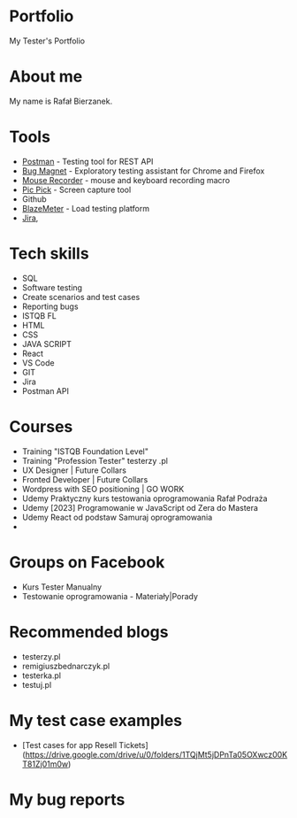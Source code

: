 # Portfolio
My Tester's Portfolio

# About me
My name is Rafał Bierzanek. 
# Tools
  - [Postman](https://www.postman.com/) - Testing tool for REST API
  - [Bug Magnet](https://chrome.google.com/webstore/detail/bug-magnet/efhedldbjahpgjcneebmbolkalbhckfi?hl=pl) - Exploratory testing assistant for Chrome and Firefox
  - [Mouse Recorder](https://www.mouserecorder.com/) - mouse and keyboard recording macro
  - [Pic Pick](https://picpick.app/pl/) - Screen capture tool
  - Github
  - [BlazeMeter](https://www.blazemeter.com/) - Load testing platform
  - [Jira](https://www.atlassian.com/software/jira0),
# Tech skills
  - SQL
  - Software testing
  - Create scenarios and test cases
  - Reporting bugs
  - ISTQB FL
  - HTML
  - CSS
  - JAVA SCRIPT
  - React
  - VS Code
  - GIT
  - Jira
  - Postman API
 
# Courses
  - Training "ISTQB Foundation Level" 
  - Training "Profession Tester" testerzy .pl
  - UX Designer | Future Collars
  - Fronted Developer | Future Collars
  - Wordpress with SEO positioning | GO WORK
  - Udemy Praktyczny kurs testowania oprogramowania Rafał Podraża
  - Udemy [2023] Programowanie w JavaScript od Zera do Mastera
  - Udemy React od podstaw Samuraj oprogramowania
  - 


# Groups on Facebook

  - Kurs Tester Manualny
  - Testowanie oprogramowania - Materiały|Porady 
# Recommended blogs
  - testerzy.pl
  - remigiuszbednarczyk.pl
  - testerka.pl
  - testuj.pl
# My test case examples
  - [Test cases for app Resell Tickets] (https://drive.google.com/drive/u/0/folders/1TQjMt5jDPnTa05OXwcz00KT81Zj01m0w)
 
# My bug reports
 
      
